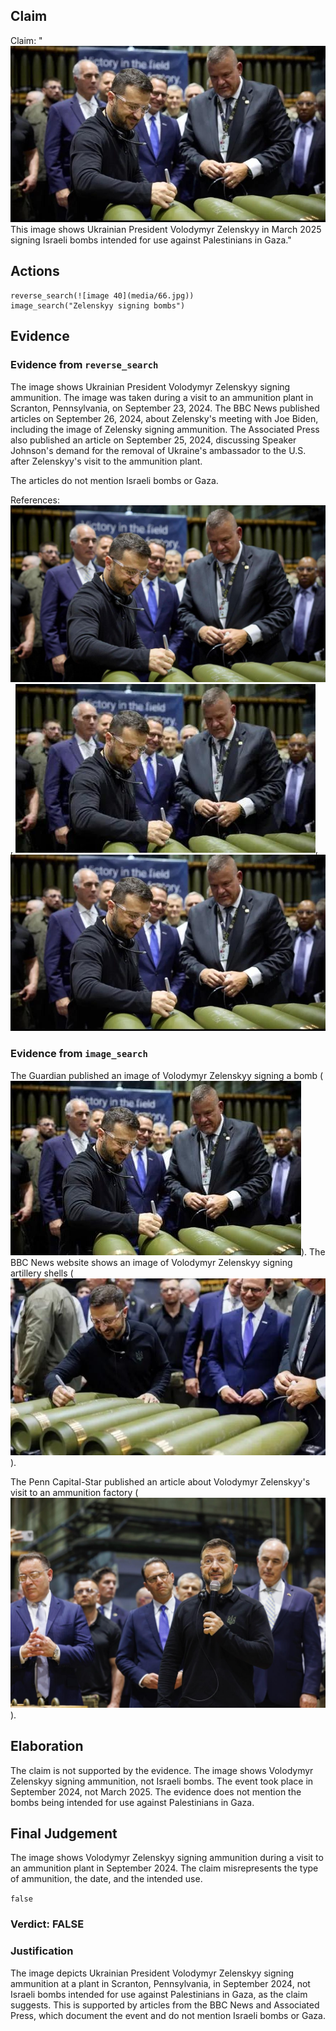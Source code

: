 ## Claim
Claim: "![image 40](media/66.jpg) This image shows Ukrainian President Volodymyr Zelenskyy in March 2025 signing Israeli bombs intended for use against Palestinians in Gaza."

## Actions
```
reverse_search(![image 40](media/66.jpg))
image_search("Zelenskyy signing bombs")
```

## Evidence
### Evidence from `reverse_search`
The image shows Ukrainian President Volodymyr Zelenskyy signing ammunition. The image was taken during a visit to an ammunition plant in Scranton, Pennsylvania, on September 23, 2024. The BBC News published articles on September 26, 2024, about Zelensky's meeting with Joe Biden, including the image of Zelensky signing ammunition. The Associated Press also published an article on September 25, 2024, discussing Speaker Johnson's demand for the removal of Ukraine's ambassador to the U.S. after Zelenskyy's visit to the ammunition plant.

The articles do not mention Israeli bombs or Gaza.

References: ![image 1958](media/2025-07-20_10-54-1753008879-003048.jpg), ![image 1964](media/2025-07-20_10-54-1753008881-965155.jpg), ![image 40](media/66.jpg)


### Evidence from `image_search`
The Guardian published an image of Volodymyr Zelenskyy signing a bomb (![image 7264](media/2025-08-29_21-20-1756502412-972178.jpg)). The BBC News website shows an image of Volodymyr Zelenskyy signing artillery shells (![image 7265](media/2025-08-29_21-20-1756502413-075257.jpg)).

The Penn Capital-Star published an article about Volodymyr Zelenskyy's visit to an ammunition factory (![image 7267](media/2025-08-29_21-20-1756502413-342824.jpg)).


## Elaboration
The claim is not supported by the evidence. The image shows Volodymyr Zelenskyy signing ammunition, not Israeli bombs. The event took place in September 2024, not March 2025. The evidence does not mention the bombs being intended for use against Palestinians in Gaza.


## Final Judgement
The image shows Volodymyr Zelenskyy signing ammunition during a visit to an ammunition plant in September 2024. The claim misrepresents the type of ammunition, the date, and the intended use.

`false`

### Verdict: FALSE

### Justification
The image depicts Ukrainian President Volodymyr Zelenskyy signing ammunition at a plant in Scranton, Pennsylvania, in September 2024, not Israeli bombs intended for use against Palestinians in Gaza, as the claim suggests. This is supported by articles from the BBC News and Associated Press, which document the event and do not mention Israeli bombs or Gaza.
